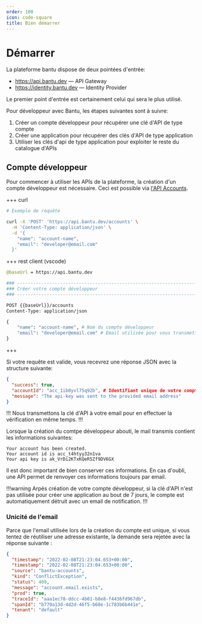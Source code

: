 ```yaml
---
order: 100
icon: code-square
title: Bien démarrer
---
```

# Démarrer

La plateforme bantu dispose de deux pointées d'entrée:

- https://api.bantu.dev &mdash; API Gateway
- https://identity.bantu.dev &mdash; Identity Provider

Le premier point d'entrée est certainement celui qui sera le plus utilisé.

Pour développeur avec Bantu, les étapes suivantes sont à suivre:

1. Créer un compte développeur pour récupérer une clé d'API de type compte
2. Créer une application pour récupérer des clés d'API de type application
3. Utiliser les clés d'api de type application pour exploiter le reste du catalogue d'APIs

## Compte développeur

Pour commencer à utiliser les APIs de la plateforme, la création d'un compte développeur est nécessaire.
Ceci est possible via <a href="https://api.bantu.dev/accounts" target="_blank">l'API Accounts</a>.

+++ curl
```bash
# Exemple de requête 

curl -X 'POST' 'https://api.bantu.dev/accounts' \
  -H 'Content-Type: application/json' \
  -d '{
    "name": "account-name",
    "email": "developer@email.com"
  }'

```
+++ rest client (vscode)
```graphql
@baseUrl = https://api.bantu.dev

### ------------------------------------------------------------------------------
### Créer votre compte développeur
### ------------------------------------------------------------------------------

POST {{baseUrl}}/accounts
Content-Type: application/json

{
    "name": "account-name", # Nom du compte développeur
    "email": "developer@email.com" # Email utilisée pour vous transmettre votre clé d'API.
}
```
+++


Si votre requête est valide, vous recevrez une réponse JSON avec la structure suivante:

```json
{
  "success": true,
  "accountId": "acc_1ib0yvl75q92b", # Identifiant unique de votre compte
  "message": "The api-key was sent to the provided email address"
}
```

!!! 
Nous transmettons la clé d'API à votre email pour en effectuer la vérification en même temps.
!!!

Lorsque la création du comtpe développeur abouti, le mail transmis contient les informations suivantes:


``` Exemple d'email
Your account has been created.
Your account id is acc_t4htyy32n1va
Your api key is ak_VrDi2KTxKQeR5Zf9DV6GX
```

Il est donc important de bien conserver ces informations. En cas d'oubli, une API permet de renvoyer ces informations toujours par email.


!!!warning
Arpès création de votre compte développeur, si la clé d'API n'est pas utilisée pour créer une application au bout de 7 jours, le compte est
automatiquement détruit avec un email de notification.
!!!

### Unicité de l'email

Parce que l'email utilisée lors de la création du compte est unique, si vous tentez de réutiliser une adresse existante,
la demande sera rejetée avec la réponse suivante :

```json
{
  "timestamp": "2022-02-08T21:23:04.653+00:00",
  "timestamp": "2022-02-08T21:23:04.653+00:00",
  "source": "bantu-accounts",
  "kind": "ConflictException",
  "status": 409,
  "message": "account.email.exists",
  "prod": true,
  "traceId": "aaa1ec78-ddcc-4b01-b8e8-f4436fd967db", 
  "spanId": "b779a13d-4d2d-46f5-b68e-1c783b6b441e",
  "tenant": "default"
}
```

